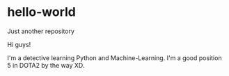 # hello-world
Just another repository

Hi guys!

I'm a detective learning Python and Machine-Learning.
I'm a good position 5 in DOTA2 by the way XD.
